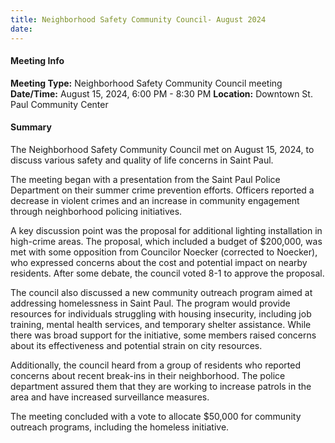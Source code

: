 ```yaml
---
title: Neighborhood Safety Community Council- August 2024
date: 
---
```

#### Meeting Info
**Meeting Type:** Neighborhood Safety Community Council meeting
**Date/Time:** August 15, 2024, 6:00 PM - 8:30 PM
**Location:** Downtown St. Paul Community Center

#### Summary
The Neighborhood Safety Community Council met on August 15, 2024, to discuss various safety and quality of life concerns in Saint Paul.

The meeting began with a presentation from the Saint Paul Police Department on their summer crime prevention efforts. Officers reported a decrease in violent crimes and an increase in community engagement through neighborhood policing initiatives.

A key discussion point was the proposal for additional lighting installation in high-crime areas. The proposal, which included a budget of $200,000, was met with some opposition from Councilor Noecker (corrected to Noecker), who expressed concerns about the cost and potential impact on nearby residents. After some debate, the council voted 8-1 to approve the proposal.

The council also discussed a new community outreach program aimed at addressing homelessness in Saint Paul. The program would provide resources for individuals struggling with housing insecurity, including job training, mental health services, and temporary shelter assistance. While there was broad support for the initiative, some members raised concerns about its effectiveness and potential strain on city resources.

Additionally, the council heard from a group of residents who reported concerns about recent break-ins in their neighborhood. The police department assured them that they are working to increase patrols in the area and have increased surveillance measures.

The meeting concluded with a vote to allocate $50,000 for community outreach programs, including the homeless initiative.

